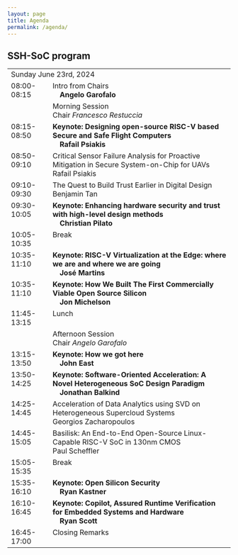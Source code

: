 ```yaml
---
layout: page
title: Agenda
permalink: /agenda/
---
```


## SSH-SoC program

<style type="text/css">
    * {
        margin: 0;
        padding: 0;
        text-indent: 0;
    }

    .p,
    p {
        color: black;
        font-family: Tahoma, sans-serif;
        font-style: normal;
        font-weight: bold;
        text-decoration: none;
        font-size: 18pt;
        margin: 0pt;
    }

    .s1 {
        color: black;
        font-family: Arial, sans-serif;
        font-style: normal;
        font-weight: normal;
        text-decoration: none;
        font-size: 10.5pt;
    }

    .s2 {
        color: black;
        font-family: Arial, sans-serif;
        font-style: normal;
        font-weight: normal;
        text-decoration: none;
        font-size: 10.5pt;
        vertical-align: 6pt;
    }

    .s3 {
        color: black;
        font-family: Arial, sans-serif;
        font-style: normal;
        font-weight: normal;
        text-decoration: none;
        font-size: 10.5pt;
        vertical-align: -6pt;
    }

    .s4 {
        color: black;
        font-family: Arial, sans-serif;
        font-style: normal;
        font-weight: bold;
        text-decoration: none;
        font-size: 10.5pt;
    }

    .s5 {
        color: black;
        font-family: Arial, sans-serif;
        font-style: italic;
        font-weight: normal;
        text-decoration: none;
        font-size: 10.5pt;
    }

    .s6 {
        color: black;
        font-family: Arial, sans-serif;
        font-style: italic;
        font-weight: normal;
        text-decoration: none;
        font-size: 9pt;
    }

    table,
    tbody {
        vertical-align: top;
        overflow: visible;
    }
</style>
<!-- <h2>TBD</h2> -->

<table class="program" style="" cellspacing="2" cellpadding="2">
    <tr>
        <td class="program-tag" colspan="2">
            Sunday June 23rd, 2024
        </td>
    </tr>
    <tr>
        <td class="program-event">08:00-08:15</td>
        <td class="program-event">
            Intro from Chairs
            <b><br>&emsp;<a>Angelo
                Garofalo</a></b>
            <br>
        </td>
    </tr>
    <tr>
        <td class="program-topic"></td>
        <td class="program-topic">Morning Session<br>
        Chair <i>Francesco Restuccia</i>
        </td>
    </tr>
    <tr>
        <td class="program-special-event">08:15-08:50</td>
        <td class="program-special-event"><b>Keynote: Designing open-source RISC-V based Secure and Safe Flight Computers</b>
            <b><br>&emsp;<a>Rafail Psiakis</a></b>
        </td>
    </tr>
    <tr>
        <td>
            08:50-09:10
        </td>
        <td>
            Critical Sensor Failure Analysis for Proactive Mitigation in Secure System-on-Chip for UAVs
            <br>
                <span class="program-speaker">Rafail Psiakis</span>
        </td>
    </tr>
    <tr>
        <td>
            09:10-09:30
        </td>
        <td>
            The Quest to Build Trust Earlier in Digital Design
            <br><span class="program-speaker">Benjamin Tan</span>
        </td>
    </tr>
    <tr>
        <td class="program-special-event">09:30-10:05</td>
        <td class="program-special-event"><b>Keynote: Enhancing hardware security and trust with high-level design methods</b>
            <b><br>&emsp;<a>Christian Pilato</a></b>
        </td>
    </tr>
    <tr>
        <td class="program-break">10:05-10:35</td>
        <td class="program-break">Break</td>
    </tr>
    <tr>
        <td class="program-special-event">10:35-11:10</td>
        <td class="program-special-event"><b>Keynote: RISC-V Virtualization at the Edge: where we are and where we are going</b>
            <b><br>&emsp;<a>José Martins</a></b>
        </td>
    </tr>
    <tr>
        <td class="program-special-event">10:35-11:10</td>
        <td class="program-special-event"><b>Keynote: How We Built The First Commercially Viable Open Source Silicon</b>
            <b><br>&emsp;<a>Jon Michelson</a></b>
        </td>
    </tr>
    <tr>
        <td class="program-break">11:45-13:15</td>
        <td class="program-break">Lunch</td>
    </tr>
    <tr>
        <td class="program-topic"></td>
        <td class="program-topic">Afternoon Session<br>
        Chair <i>Angelo Garofalo</i>
        </td>
    </tr>
    <tr>
        <td class="program-special-event">13:15-13:50</td>
        <td class="program-special-event"><b>Keynote: How we got here</b>
            <b><br>&emsp;<a>John East</a></b>
        </td>
    </tr>
    <tr>
        <td class="program-special-event">13:50-14:25</td>
        <td class="program-special-event"><b>Keynote: Software-Oriented Acceleration: A Novel Heterogeneous SoC Design Paradigm</b>
            <b><br>&emsp;<a>Jonathan Balkind</a></b>
        </td>
    </tr>
     <tr>
        <td>
            14:25-14:45
        </td>
        <td>
            Acceleration of Data Analytics using SVD on Heterogeneous Supercloud Systems
            <br>
                <span class="program-speaker">Georgios Zacharopoulos</span>
        </td>
    </tr>
    <tr>
        <td>
            14:45-15:05
        </td>
        <td>
            Basilisk: An End-to-End Open-Source Linux-Capable RISC-V SoC in 130nm CMOS
            <br>
                <span class="program-speaker">Paul Scheffler</span>
        </td>
    </tr>
    <tr>
        <td class="program-break">15:05-15:35</td>
        <td class="program-break">Break</td>
    </tr>
    <tr>
        <td class="program-special-event">15:35-16:10</td>
        <td class="program-special-event"><b>Keynote: Open Silicon Security</b>
            <b><br>&emsp;<a>Ryan Kastner</a></b>
        </td>
    </tr>
    <tr>
        <td class="program-special-event">16:10-16:45</td>
        <td class="program-special-event"><b>Keynote: Copilot, Assured Runtime Verification for Embedded Systems and Hardware</b>
            <b><br>&emsp;<a>Ryan Scott</a></b>
        </td>
    </tr>
    <tr>
        <td class="program-event">16:45-17:00</td>
        <td class="program-event">Closing Remarks</td>
    </tr>
</table>